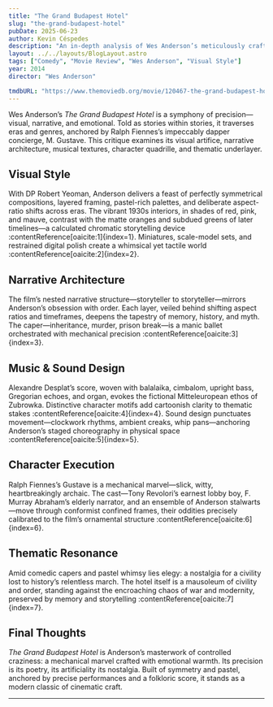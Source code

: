 ```yaml
---
title: "The Grand Budapest Hotel"
slug: "the-grand-budapest-hotel"
pubDate: 2025-06-23
author: Kevin Céspedes
description: "An in-depth analysis of Wes Anderson’s meticulously crafted caper, The Grand Budapest Hotel."
layout: ../../layouts/BlogLayout.astro
tags: ["Comedy", "Movie Review", "Wes Anderson", "Visual Style"]
year: 2014
director: "Wes Anderson"

tmdbURL: "https://www.themoviedb.org/movie/120467-the-grand-budapest-hotel"
---
```

Wes Anderson’s *The Grand Budapest Hotel* is a symphony of precision—visual, narrative, and emotional. Told as stories within stories, it traverses eras and genres, anchored by Ralph Fiennes’s impeccably dapper concierge, M. Gustave. This critique examines its visual artifice, narrative architecture, musical textures, character quadrille, and thematic underlayer.

## Visual Style

With DP Robert Yeoman, Anderson delivers a feast of perfectly symmetrical compositions, layered framing, pastel-rich palettes, and deliberate aspect-ratio shifts across eras. The vibrant 1930s interiors, in shades of red, pink, and mauve, contrast with the matte oranges and subdued greens of later timelines—a calculated chromatic storytelling device :contentReference[oaicite:1]{index=1}. Miniatures, scale-model sets, and restrained digital polish create a whimsical yet tactile world :contentReference[oaicite:2]{index=2}.

## Narrative Architecture

The film’s nested narrative structure—storyteller to storyteller—mirrors Anderson’s obsession with order. Each layer, veiled behind shifting aspect ratios and timeframes, deepens the tapestry of memory, history, and myth. The caper—inheritance, murder, prison break—is a manic ballet orchestrated with mechanical precision :contentReference[oaicite:3]{index=3}.

## Music & Sound Design

Alexandre Desplat’s score, woven with balalaika, cimbalom, upright bass, Gregorian echoes, and organ, evokes the fictional Mitteleuropean ethos of Zubrowka. Distinctive character motifs add cartoonish clarity to thematic stakes :contentReference[oaicite:4]{index=4}. Sound design punctuates movement—clockwork rhythms, ambient creaks, whip pans—anchoring Anderson’s staged choreography in physical space :contentReference[oaicite:5]{index=5}.

## Character Execution

Ralph Fiennes’s Gustave is a mechanical marvel—slick, witty, heartbreakingly archaic. The cast—Tony Revolori’s earnest lobby boy, F. Murray Abraham’s elderly narrator, and an ensemble of Anderson stalwarts—move through conformist confined frames, their oddities precisely calibrated to the film’s ornamental structure :contentReference[oaicite:6]{index=6}.

## Thematic Resonance

Amid comedic capers and pastel whimsy lies elegy: a nostalgia for a civility lost to history’s relentless march. The hotel itself is a mausoleum of civility and order, standing against the encroaching chaos of war and modernity, preserved by memory and storytelling :contentReference[oaicite:7]{index=7}.

## Final Thoughts

*The Grand Budapest Hotel* is Anderson’s masterwork of controlled craziness: a mechanical marvel crafted with emotional warmth. Its precision is its poetry, its artificiality its nostalgia. Built of symmetry and pastel, anchored by precise performances and a folkloric score, it stands as a modern classic of cinematic craft.

---
